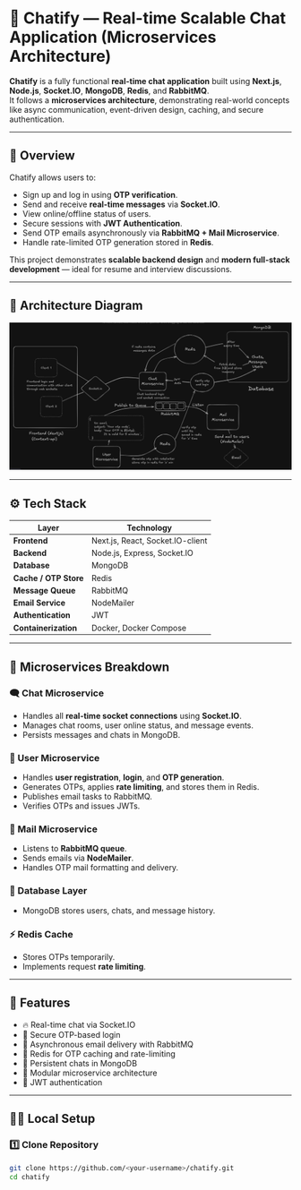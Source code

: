 # 💬 Chatify — Real-time Scalable Chat Application (Microservices Architecture)

**Chatify** is a fully functional **real-time chat application** built using **Next.js**, **Node.js**, **Socket.IO**, **MongoDB**, **Redis**, and **RabbitMQ**.  
It follows a **microservices architecture**, demonstrating real-world concepts like async communication, event-driven design, caching, and secure authentication.

---

## 🚀 Overview

Chatify allows users to:
- Sign up and log in using **OTP verification**.
- Send and receive **real-time messages** via **Socket.IO**.
- View online/offline status of users.
- Secure sessions with **JWT Authentication**.
- Send OTP emails asynchronously via **RabbitMQ + Mail Microservice**.
- Handle rate-limited OTP generation stored in **Redis**.

This project demonstrates **scalable backend design** and **modern full-stack development** — ideal for resume and interview discussions.

---

## 🧠 Architecture Diagram

![Architecture Diagram](assets/architecture.png)

---

## ⚙️ Tech Stack

| Layer | Technology |
|-------|-------------|
| **Frontend** | Next.js, React, Socket.IO-client |
| **Backend** | Node.js, Express, Socket.IO |
| **Database** | MongoDB |
| **Cache / OTP Store** | Redis |
| **Message Queue** | RabbitMQ |
| **Email Service** | NodeMailer |
| **Authentication** | JWT |
| **Containerization** | Docker, Docker Compose |

---

## 🧩 Microservices Breakdown

### 🗨️ Chat Microservice
- Handles all **real-time socket connections** using **Socket.IO**.
- Manages chat rooms, user online status, and message events.
- Persists messages and chats in MongoDB.

### 👤 User Microservice
- Handles **user registration**, **login**, and **OTP generation**.
- Generates OTPs, applies **rate limiting**, and stores them in Redis.
- Publishes email tasks to RabbitMQ.
- Verifies OTPs and issues JWTs.

### 📧 Mail Microservice
- Listens to **RabbitMQ queue**.
- Sends emails via **NodeMailer**.
- Handles OTP mail formatting and delivery.

### 💾 Database Layer
- MongoDB stores users, chats, and message history.

### ⚡ Redis Cache
- Stores OTPs temporarily.
- Implements request **rate limiting**.

---

## 🧰 Features
- 🔥 Real-time chat via Socket.IO
- 🔐 Secure OTP-based login
- 📨 Asynchronous email delivery with RabbitMQ
- 💾 Redis for OTP caching and rate-limiting
- 💬 Persistent chats in MongoDB
- 🧱 Modular microservice architecture
- 🧠 JWT authentication

---

## 🧑‍💻 Local Setup

### 1️⃣ Clone Repository
```bash
git clone https://github.com/<your-username>/chatify.git
cd chatify

